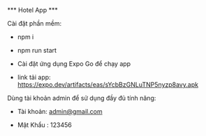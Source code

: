 *** Hotel App ***

Cài đặt phần mềm:

 - npm i

 - npm run start

 - Cài đặt ứng dụng Expo Go để chạy app

 - link tải app: https://expo.dev/artifacts/eas/sYcbBzGNLuTNP5nyzp8avy.apk

Dùng tài khoản admin để sử dụng đầy đủ tính năng:

 - Tài khoản: admin@gmail.com

 - Mật Khẩu : 123456
